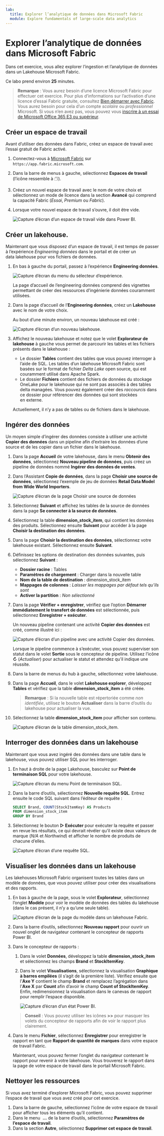 ```yaml
---
lab:
  title: Explorer l’analytique de données dans Microsoft Fabric
  module: Explore fundamentals of large-scale data analytics
---
```


# Explorer l’analytique de données dans Microsoft Fabric

Dans cet exercice, vous allez explorer l’ingestion et l’analytique de données dans un Lakehouse Microsoft Fabric.

Ce labo prend environ **25** minutes.

> **Remarque** : Vous aurez besoin d’une licence Microsoft Fabric pour effectuer cet exercice. Pour plus d’informations sur l’activation d’une licence d’essai Fabric gratuite, consultez [Bien démarrer avec Fabric](https://learn.microsoft.com/fabric/get-started/fabric-trial). Vous aurez besoin pour cela d’un compte *scolaire* ou *professionnel* Microsoft. Si vous n’en avez pas, vous pouvez vous [inscrire à un essai de Microsoft Office 365 E3 ou supérieur](https://www.microsoft.com/microsoft-365/business/compare-more-office-365-for-business-plans).

## Créer un espace de travail

Avant d’utiliser des données dans Fabric, créez un espace de travail avec l’essai gratuit de Fabric activé.

1. Connectez-vous à [Microsoft Fabric](https://app.fabric.microsoft.com) sur `https://app.fabric.microsoft.com`.
2. Dans la barre de menus à gauche, sélectionnez **Espaces de travail** (l’icône ressemble à &#128455;).
3. Créez un nouvel espace de travail avec le nom de votre choix et sélectionnez un mode de licence dans la section **Avancé** qui comprend la capacité Fabric (*Essai*, *Premium* ou *Fabric*).
4. Lorsque votre nouvel espace de travail s’ouvre, il doit être vide.

    ![Capture d’écran d’un espace de travail vide dans Power BI.](./images/new-workspace.png)

## Créer un lakehouse.

Maintenant que vous disposez d’un espace de travail, il est temps de passer à l’expérience *Engineering données* dans le portail et de créer un data lakehouse pour vos fichiers de données.

1. En bas à gauche du portail, passez à l’expérience **Engineering données**.

    ![Capture d’écran du menu du sélecteur d’expérience.](./images/fabric-switcher.png)

    La page d’accueil de l’engineering données comprend des vignettes permettant de créer des ressources d’ingénierie données couramment utilisées.

2. Dans la page d’accueil de l’**Engineering données**, créez un **Lakehouse** avec le nom de votre choix.

    Au bout d’une minute environ, un nouveau lakehouse est créé :

    ![Capture d’écran d’un nouveau lakehouse.](./images/new-lakehouse.png)

3. Affichez le nouveau lakehouse et notez que le volet **Explorateur de lakehouse** à gauche vous permet de parcourir les tables et les fichiers présents dans le lakehouse :
    - Le dossier **Tables** contient des tables que vous pouvez interroger à l’aide de SQL. Les tables d’un lakehouse Microsoft Fabric sont basées sur le format de fichier *Delta Lake* open source, qui est couramment utilisé dans Apache Spark.
    - Le dossier **Fichiers** contient des fichiers de données du stockage OneLake pour le lakehouse qui ne sont pas associés à des tables delta managées. Vous pouvez également créer des *raccourcis* dans ce dossier pour référencer des données qui sont stockées en externe.

    Actuellement, il n’y a pas de tables ou de fichiers dans le lakehouse.

## Ingérer des données

Un moyen simple d’ingérer des données consiste à utiliser une activité **Copier des données** dans un pipeline afin d’extraire les données d’une source et de les copier dans un fichier dans le lakehouse.

1. Dans la page **Accueil** de votre lakehouse, dans le menu **Obtenir des données**, sélectionnez **Nouveau pipeline de données**, puis créez un pipeline de données nommé **Ingérer des données de ventes**.
1. Dans l’Assistant **Copie de données**, dans la page **Choisir une source de données**, sélectionnez l’exemple de jeu de données **Retail Data Model from Wide World Importers**.

    ![Capture d’écran de la page Choisir une source de données](./images/choose-data-source.png)

1. Sélectionnez **Suivant** et affichez les tables de la source de données dans la page **Se connecter à la source de données**.
1. Sélectionnez la table **dimension_stock_item**, qui contient les données des produits. Sélectionnez ensuite **Suivant** pour accéder à la page **Choisir la destination des données**.
1. Dans la page **Choisir la destination des données**, sélectionnez votre lakehouse existant. Sélectionnez ensuite **Suivant**.
1. Définissez les options de destination des données suivantes, puis sélectionnez **Suivant** :
    - **Dossier racine** : Tables
    - **Paramètres de chargement** : Charger dans la nouvelle table
    - **Nom de la table de destination** : dimension_stock_item
    - **Mappages de colonnes** : *Laisser les mappages par défaut tels qu’ils sont*
    - **Activer la partition** : *Non sélectionné*
1. Dans la page **Vérifier + enregistrer**, vérifiez que l’option **Démarrer immédiatement le transfert de données** est sélectionnée, puis sélectionnez **Enregistrer + exécuter**.

    Un nouveau pipeline contenant une activité **Copier des données** est créé, comme illustré ici :

    ![Capture d’écran d’un pipeline avec une activité Copier des données.](./images/copy-data-pipeline.png)

    Lorsque le pipeline commence à s’exécuter, vous pouvez superviser son statut dans le volet **Sortie** sous le concepteur de pipeline. Utilisez l’icône **&#8635;** (*Actualiser*) pour actualiser le statut et attendez qu’il indique une réussite.

1. Dans la barre de menus du hub à gauche, sélectionnez votre lakehouse.
1. Dans la page **Accueil**, dans le volet **Lakehouse explorer**, développez **Tables** et vérifiez que la table **dimension_stock_item** a été créée.

    > **Remarque** : Si la nouvelle table est répertoriée comme *non identifiée*, utilisez le bouton **Actualiser** dans la barre d’outils du lakehouse pour actualiser la vue.

1. Sélectionnez la table **dimension_stock_item** pour afficher son contenu.

    ![Capture d’écran de la table dimension_stock_item.](./images/dimProduct.png)

## Interroger des données dans un lakehouse

Maintenant que vous avez ingéré des données dans une table dans le lakehouse, vous pouvez utiliser SQL pour les interroger.

1. En haut à droite de la page Lakehouse, basculez sur **Point de terminaison SQL** pour votre lakehouse.

    ![Capture d’écran du menu Point de terminaison SQL.](./images/endpoint-switcher.png)

1. Dans la barre d’outils, sélectionnez **Nouvelle requête SQL**. Entrez ensuite le code SQL suivant dans l’éditeur de requête :

    ```sql
    SELECT Brand, COUNT(StockItemKey) AS Products
    FROM dimension_stock_item
    GROUP BY Brand
    ```

1. Sélectionnez le bouton **&#9655; Exécuter** pour exécuter la requête et passer en revue les résultats, ce qui devrait révéler qu’il existe deux valeurs de marque (*N/A* et *Northwind*) et afficher le nombre de produits de chacune d’elles.

    ![Capture d’écran d’une requête SQL.](./images/sql-query.png)

## Visualiser les données dans un lakehouse

Les lakehouses Microsoft Fabric organisent toutes les tables dans un modèle de données, que vous pouvez utiliser pour créer des visualisations et des rapports.

1. En bas à gauche de la page, sous le volet **Explorateur**, sélectionnez l’onglet **Modèle** pour voir le modèle de données des tables du lakehouse (dans le cas présent, il n’y a qu’une seule table).

    ![Capture d’écran de la page du modèle dans un lakehouse Fabric.](./images/fabric-model.png)

1. Dans la barre d’outils, sélectionnez **Nouveau rapport** pour ouvrir un nouvel onglet de navigateur contenant le concepteur de rapports Power BI.
1. Dans le concepteur de rapports :
    1. Dans le volet **Données**, développez la table **dimension_stock_item** et sélectionnez les champs **Brand** et **StockItemKey**.
    1. Dans le volet **Visualisations**, sélectionnez la visualisation **Graphique à barres empilées** (il s’agit de la première liste). Vérifiez ensuite que l’**Axe Y** contient le champ **Brand** et remplacez l’agrégation dans l’**Axe X** par **Count** afin d’avoir le champ **Count of StockItemKey**. Enfin, redimensionnez la visualisation dans le canevas de rapport pour remplir l’espace disponible.

        ![Capture d’écran d’un état Power BI.](./images/fabric-report.png)

    > **Conseil** : Vous pouvez utiliser les icônes **>>** pour masquer les volets du concepteur de rapports afin de voir le rapport plus clairement.

1. Dans le menu **Fichier**, sélectionnez **Enregistrer** pour enregistrer le rapport en tant que **Rapport de quantité de marques** dans votre espace de travail Fabric.

    Maintenant, vous pouvez fermer l’onglet du navigateur contenant le rapport pour revenir à votre lakehouse. Vous trouverez le rapport dans la page de votre espace de travail dans le portail Microsoft Fabric.

## Nettoyer les ressources

Si vous avez terminé d’explorer Microsoft Fabric, vous pouvez supprimer l’espace de travail que vous avez créé pour cet exercice.

1. Dans la barre de gauche, sélectionnez l’icône de votre espace de travail pour afficher tous les éléments qu’il contient.
2. Dans le menu  **...** de la barre d’outils, sélectionnez **Paramètres de l’espace de travail**.
3. Dans la section **Autre**, sélectionnez **Supprimer cet espace de travail**.
